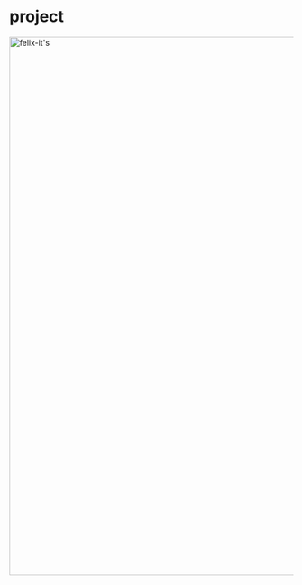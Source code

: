 # project
<img width="956" alt="felix-it's" src="https://github.com/siddhparapurvang/project/assets/139098531/fd847e62-aa4b-46c7-ab10-8bcb91a8243f">



